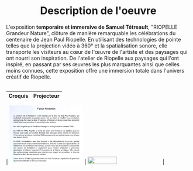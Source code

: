 <h1 align=center>Description de l'oeuvre</h1>
L'exposition <strong>temporaire et immersive de Samuel Tétreault</strong>, "RIOPELLE Grandeur Nature", clôture de manière remarquable les célébrations du centenaire de Jean Paul Riopelle. En utilisant des technologies de pointe telles que la projection vidéo à 360° et la spatialisation sonore, elle transporte les visiteurs au cœur de l'œuvre de l'artiste et des paysages qui ont nourri son inspiration. De l'atelier de Riopelle aux paysages qui l'ont inspiré, en passant par ses œuvres les plus marquantes ainsi que celles moins connues, cette exposition offre une immersion totale dans l'univers créatif de Riopelle.
<br>
<br>


| Croquis | Projecteur | 
| :---: | :---: | 


| <img src='./medias/RIOPELLE_cartel_20240301.jpg' width=40% height=40%> | <img src='RIOPELLE_affiche_20240301.jpg' width=40% height=40%> |


